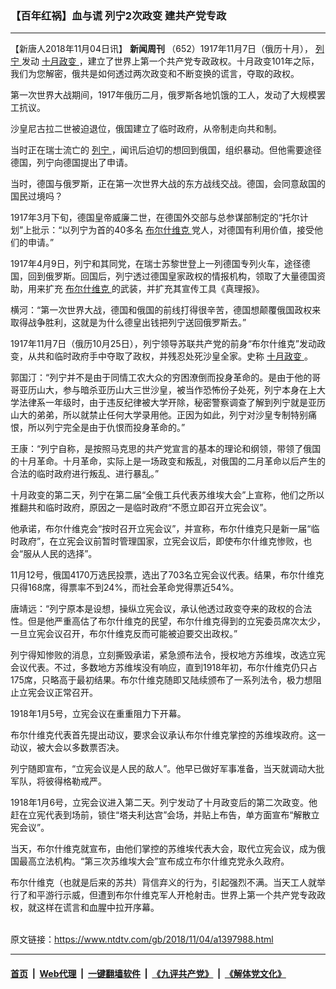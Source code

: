 ### 【百年红祸】血与谎 列宁2次政变 建共产党专政
------------------------

<div class="post_content">
 <p>
  【新唐人2018年11月04日讯】
  <b>
   新闻周刊
  </b>
  （652）1917年11月7日（俄历十月），
  <a href="https://www.ntdtv.com/gb/列宁.htm">
   列宁
  </a>
  发动
  <a href="https://www.ntdtv.com/gb/十月政变.htm">
   十月政变
  </a>
  ，建立了世界上第一个共产党专政政权。十月政变101年之际，我们为您解密，俄共是如何透过两次政变和不断变换的谎言，夺取的政权。
 </p>
 <p>
  第一次世界大战期间，1917年俄历二月，俄罗斯各地饥饿的工人，发动了大规模罢工抗议。
 </p>
 <p>
  沙皇尼古拉二世被迫退位，俄国建立了临时政府，从帝制走向共和制。
 </p>
 <p>
  当时正在瑞士流亡的
  <a href="https://www.ntdtv.com/gb/列宁.htm">
   列宁
  </a>
  ，闻讯后迫切的想回到俄国，组织暴动。但他需要途径德国，列宁向德国提出了申请。
 </p>
 <p>
  当时，德国与俄罗斯，正在第一次世界大战的东方战线交战。德国，会同意敌国的国民过境吗？
 </p>
 <p>
  1917年3月下旬，德国皇帝威廉二世，在德国外交部与总参谋部制定的“托尔计划”上批示：“以列宁为首的40多名
  <a href="https://www.ntdtv.com/gb/布尔什维克.htm">
   布尔什维克
  </a>
  党人，对德国有利用价值，接受他们的申请。”
 </p>
 <p>
  1917年4月9日，列宁和其同党，在瑞士苏黎世登上一列德国专列火车，途径德国，回到俄罗斯。回国后，列宁透过德国皇家政权的情报机构，领取了大量德国资助，用来扩充
  <a href="https://www.ntdtv.com/gb/布尔什维克.htm">
   布尔什维克
  </a>
  的武装，并扩充其宣传工具《真理报》。
 </p>
 <p>
  横河：“第一次世界大战，德国和俄国的前线打得很辛苦，德国想颠覆俄国政权来取得战争胜利，这就是为什么德皇出钱把列宁送回俄罗斯去。”
 </p>
 <p>
  1917年11月7日（俄历10月25日），列宁领导苏联共产党的前身“布尔什维克”发动政变，从共和临时政府手中夺取了政权，并残忍处死沙皇全家。史称
  <a href="https://www.ntdtv.com/gb/十月政变.htm">
   十月政变
  </a>
  。
 </p>
 <p>
  郭国汀：“列宁并不是由于同情工农大众的穷困潦倒而投身革命的。是由于他的哥哥亚历山大，参与暗杀亚历山大三世沙皇，被当作恐怖份子处死，列宁本身在上大学法律系一年级时，由于违反纪律被大学开除，秘密警察调查了解到列宁就是亚历山大的弟弟，所以就禁止任何大学录用他。正因为如此，列宁对沙皇专制特别痛恨，所以列宁完全是由于仇恨而投身革命的。”
 </p>
 <p>
  王康：“列宁自称，是按照马克思的共产党宣言的基本的理论和纲领，带领了俄国的十月革命。十月革命，实际上是一场政变和叛乱，对俄国的二月革命以后产生的合法的临时政府进行叛乱、进行暴乱。”
 </p>
 <p>
  十月政变的第二天，列宁在第二届“全俄工兵代表苏维埃大会”上宣称，他们之所以推翻共和临时政府，原因之一是临时政府“不愿立即召开立宪会议”。
 </p>
 <p>
  他承诺，布尔什维克会“按时召开立宪会议”，并宣称，布尔什维克只是新一届“临时政府”，在立宪会议前暂时管理国家，立宪会议后，即使布尔什维克惨败，也会“服从人民的选择”。
 </p>
 <p>
  11月12号，俄国4170万选民投票，选出了703名立宪会议代表。结果，布尔什维克只得168席，得票率不到24%，而社会革命党得票近54%。
 </p>
 <p>
  唐靖远：“列宁原本是设想，操纵立宪会议，承认他透过政变夺来的政权的合法性。但是他严重高估了布尔什维克的民望，布尔什维克得到的立宪委员席次太少，一旦立宪会议召开，布尔什维克反而可能被迫要交出政权。”
 </p>
 <p>
  列宁得知惨败的消息，立刻撕毁承诺，紧急颁布法令，授权地方苏维埃，改选立宪会议代表。不过，多数地方苏维埃没有响应，直到1918年初，布尔什维克仍只占175席，只略高于最初结果。布尔什维克随即又陆续颁布了一系列法令，极力想阻止立宪会议正常召开。
 </p>
 <p>
  1918年1月5号，立宪会议在重重阻力下开幕。
 </p>
 <p>
  布尔什维克代表首先提出动议，要求会议承认布尔什维克掌控的苏维埃政府。这一动议，被大会以多数票否决。
 </p>
 <p>
  列宁随即宣布，“立宪会议是人民的敌人”。他早已做好军事准备，当天就调动大批军队，将彼得格勒戒严。
 </p>
 <p>
  1918年1月6号，立宪会议进入第二天。列宁发动了十月政变后的第二次政变。他赶在立宪代表到场前，锁住“塔夫利达宫”会场，并贴上布告，单方面宣布“解散立宪会议”。
 </p>
 <p>
  当天，布尔什维克就宣布，由他们掌控的苏维埃代表大会，取代立宪会议，成为俄国最高立法机构。“第三次苏维埃大会”宣布成立布尔什维克党永久政府。
 </p>
 <p>
  布尔什维克（也就是后来的苏共）背信弃义的行为，引起强烈不满。当天工人就举行了和平游行示威，但遭到布尔什维克军人开枪射击。世界上第一个共产党专政政权，就这样在谎言和血腥中拉开序幕。
 </p>
 <div class="single_ad">
 </div>
</div>

<br/>原文链接：https://www.ntdtv.com/gb/2018/11/04/a1397988.html


------------------------
#### [首页](https://github.com/gfw-breaker/banned-news/blob/master/README.md) &nbsp;|&nbsp; [Web代理](https://github.com/labour-camp/helloworld) &nbsp;|&nbsp; [一键翻墙软件](https://github.com/gfw-breaker/nogfw/blob/master/README.md) &nbsp;|&nbsp; [《九评共产党》](https://github.com/gfw-breaker/9ping.md/blob/master/README.md#九评之一评共产党是什么) &nbsp;|&nbsp; [《解体党文化》](https://github.com/gfw-breaker/jtdwh.md/blob/master/README.md#绪论)

